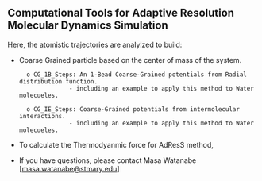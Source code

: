 ## Computational Tools for Adaptive Resolution Molecular Dynamics Simulation 

Here, the atomistic trajectories are analyized to build:
- Coarse Grained particle based on the center of mass of the system.

		o CG_1B_Steps: An 1-Bead Coarse-Grained potentials from Radial distribution function.
					- including an example to apply this method to Water molecueles.

		o CG_IE_Steps: Coarse-Grained potentials from intermolecular interactions.
					- including an example to apply this method to Water molecueles.
					
- To calculate the Thermodyanmic force for AdResS method, 


- If you have questions, please contact Masa Watanabe [masa.watanabe@stmary.edu]
